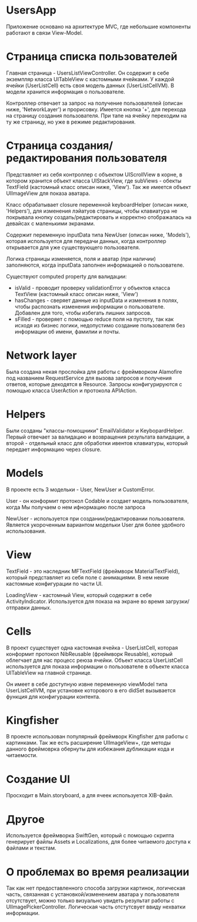 # UsersApp

Приложение основано на архитектуре MVC, где небольшие компоненты работают в связи View-Model.

# Страница списка пользователей

Главная страница - UsersListViewController. Он содержит в себе экземпляр класса UITableView с кастомными ячейками. У каждой ячейки (UserListCell) есть своя модель данных (UserListCellVM). В модели хранится информация о пользователе.

Контроллер отвечает за запрос на получение пользователей (описан ниже, 'NetworkLayer') и прорисовку.
Имеется кнопка '+', для перехода на страницу создания пользователя. При тапе на ячейку переходим на ту же страницу, но уже в режиме редактирования.

# Страница создания/редактирования пользователя

Представляет из себя контроллер с объектом UIScrollView в корне, в котором хранится объект класса UIStackView, где subViews - обекты TextField (кастомный класс описан ниже, 'View'). Так же имеется объект UIImageView для показа аватара.

Класс обрабатывает closure переменной keyboardHelper (описан ниже, 'Helpers'), для изменения лэйатуов страницы, чтобы клавиатура не покрывала кнопку создать/редактировать и корректно отображалась на девайсах с маленькими экранами.

Содержит переменную inputData типа NewUser (описан ниже, 'Models'), которая используется для передачи данных, когда контроллер открывается для уже существующего пользователя. 

Логика страницы изменяется, поля и аватар (при наличии) заполняются, когда inputData заполнен информацией о пользователе.

Существуют computed property для валидации:
 - isValid - проводит проверку validationError у объектов класса TextView (кастомный класс описан ниже, 'View')
 - hasChanges - сверяет данные из inputData и изменения в полях, чтобы распознать изменения информации о пользователе. Добавлен для того, чтобы избегать лишних запросов.
 - sFilled - проверяет с помощью reduce поля на пустоту, так как исходя из бизнес логики, недопустимо создание пользователя без информации об имени, фамилии и почты.

# Network layer

Была создана некая прослойка для работы с фреймворком Alamofire под названием RequestService для вызова запросов и получения ответов, которые декодятся в Resource. Запросы конфигурируются с помощью класса UserAction и протокола APIAction.

# Helpers

Были созданы "классы-помощники" EmailValidator и KeybopardHelper. Первый отвечает за валидацию и возвращения результата валидации, а второй - отдельный класс для обработки ивентов клавиатуры, который передает информацию через closure.

# Models

В проекте есть 3 модельки - User, NewUser и CustomError.

User - он конформит протокол Codable и создает модель пользователя, когда Мы получаем о нем ифнормацию после запроса

NewUser - используется при создании/редактировании пользователя. Является укороченным вариантом модельки User для более удобного использования.

# View

TextField - это наследник MFTextField (фреймворк MaterialTextField), который представляет из себя поле с анимациями. В нем некие кастомные конфигурации по части UI.

LoadingView - кастомный View, который содержит в себе ActivityIndicator. Используется для показа на экране во время загрузки/отправки данных.

# Cells

В проект существует одна кастомная ячейка - UserListCell, которая конформит протокол NibReusable (фреймворк Reusable), который облегчает для нас процесс реюза ячейки. Объект класса UserListCell используется для показа информации о пользователе в объекте класса UITableView на главной странице.

Он имеет в себе доступную извне переменную viewModel типа UserListCellVM, при установке которового в его didSet вызывается функция для конфигурации контента.

# Kingfisher

В проекте использован популярный фреймворк Kingfisher для работы с картинками. Так же есть расширение UIImageView+, где методы данного фреймоврка обернуты для избежания дубликации кода и читаемости.

# Создание UI

Просходит в Main.storyboard, а для ячеек используется XIB-файл.

# Другое

Используется фреймворка SwiftGen, который с помощью скрипта генерирует файлы Assets и Localizations, для более читаемого доступа к файлами и текстам.

# О проблемах во время реализации

Так как нет предоставленного способа загрузки картинок, логическая часть, связанная с установкой/изменением аватара у пользователя отсутствует, можно только визуально увидеть результат работы с UIImagePickerController. Логическая часть отстутсвует ввиду нехватки информации.
